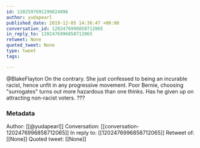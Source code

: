 ```yaml
---
id: 1202597691299024896
author: yudapearl
published_date: 2019-12-05 14:36:47 +00:00
conversation_id: 1202476996858712065
in_reply_to: 1202476996858712065
retweet: None
quoted_tweet: None
type: tweet
tags:

---
```


@BlakeFlayton On the contrary. She just confessed to being an incurable racist, hence unfit in any progressive movement. Poor Bernie, choosing "surrogates" turns out more hazardous than one thinks. Has he given up on attracting non-racist voters. ???

### Metadata

Author: [[@yudapearl]]
Conversation: [[conversation-1202476996858712065]]
In reply to: [[1202476996858712065]]
Retweet of: [[None]]
Quoted tweet: [[None]]
